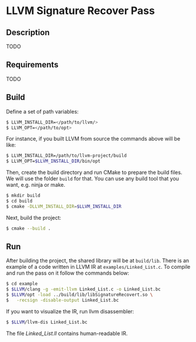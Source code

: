 # LLVM Signature Recover Pass

## Description
TODO

## Requirements
TODO

## Build
Define a set of path variables:

```bash
$ LLVM_INSTALL_DIR=</path/to/llvm/>
$ LLVM_OPT=</path/to/opt>
```

For instance, if you built LLVM from source the commands above
will be like:

```bash
$ LLVM_INSTALL_DIR=/path/to/llvm-project/build
$ LLVM_OPT=$LLVM_INSTALL_DIR/bin/opt
```


Then, create the build directory and run CMake to prepare the build files. We will use the
folder `build` for that. You can use any build tool that you
want, e.g. ninja or make.

```bash
$ mkdir build
$ cd build
$ cmake -DLLVM_INSTALL_DIR=$LLVM_INSTALL_DIR
```

Next, build the project:

```bash
$ cmake --build .
```

## Run
After building the project, the shared library will be at
`build/lib`. There is an example of a code written in LLVM IR at
`examples/Linked_List.c`. To compile and run the pass on it
follow the commands below:

```bash
$ cd example
$ $LLVM/clang -g -emit-llvm Linked_List.c -o Linked_List.bc
$ $LLVM/opt -load ../build/lib/libSignatureRecovert.so \
$   -recsign -disable-output Linked_List.bc
```
If you want to visualize the IR, run llvm disassembler:
```bash
$ $LLVM/llvm-dis Linked_List.bc
```
The file *Linked_List.ll* contains human-readable IR.


